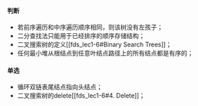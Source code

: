 #### 判断
- 若前序遍历和中序遍历顺序相同，则该树没有左孩子；
- 二分查找法只能用于已经排序的顺序存储结构；
- 二叉搜索树的定义[[fds_lec1-6#Binary Search Trees]]；
- 任何最小堆从根结点到任意叶结点路径上的所有结点都是有序的；
#### 单选
- 循环双链表尾结点指向头结点；
- 二叉搜索树的delete[[fds_lec1-6#4. Delete]]；